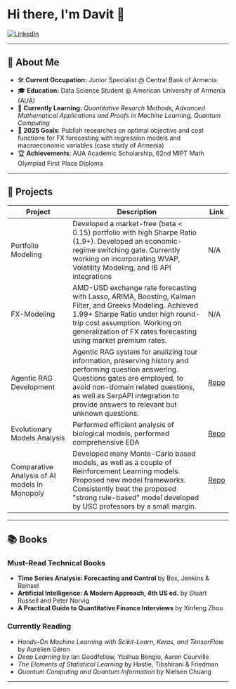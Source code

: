 # Hi there, I'm Davit 👋

<!-- LinkedIn Badge -->
[![LinkedIn](https://img.shields.io/badge/LinkedIn-Connect-blue?logo=linkedin&style=flat)](https://www.linkedin.com/in/davbadalyan)

---

## 📖 About Me

- 🛠️ **Current Occupation:** Junior Specialist @ Central Bank of Armenia
- 🎓 **Education:** Data Science Student @ American University of Armenia (AUA)
- 🌱 **Currently Learning:** _Quantitative Resarch Methods, Advanced Mathematical Applications and Proofs in Machine Learning, Quantum Computing_  
- 🥅 **2025 Goals**: Publish researches on optimal objective and cost functions for FX forecasting with regression models and macroeconomic variables (case study of Armenia)
- 🏆 **Achievements**: AUA Academic Scholarship, 62nd MIPT Math Olympiad First Place Diploma
---

## 🚀 Projects

<!-- Replace with your actual projects -->
| Project | Description | Link |
| ------- | ----------- | ---- |
| Portfolio Modeling | Developed a market-free (beta < 0.15) portfolio with high Sharpe Ratio (1.9+). Developed an economic-regime switching gate. Currently working on incorporating WVAP, Volatility Modeling, and IB API integrations | N/A |
| FX-Modeling | AMD-USD exchange rate forecasting with Lasso, ARIMA, Boosting, Kalman Filter, and Greeks Modeling. Achieved 1.99+ Sharpe Ratio under high round-trip cost assumption. Working on generalization of FX rates forecasting using market premium rates. | N/A |
| Agentic RAG Development | Agentic RAG system for analizing tour information, preserving history and performing question answering. Questions gates are employed, to avoid non-domain related questions, as well as SerpAPI integration to provide answers to relevant but unknown questions. | [Repo](https://github.com/badalyandavit/Agentic-RAG-for-Tour-Concerts) |
| Evolutionary Models Analysis | Performed efficient analysis of biological models, performed comprehensive EDA | [Repo](https://github.com/badalyandavit/EvolutionaryModel) |
| Comparative Analysis of AI models in Monopoly | Developed many Monte-Carlo based models, as well as a couple of Reinforcement Learning models. Proposed new model frameworks. Consistently beat the proposed "strong rule-based" model developed by USC professors by a small margin. | [Repo](https://github.com/badalyandavit/aua-ai-group-project) |

---

## 📚 Books

### Must-Read Technical Books
- **Time Series Analysis: Forecasting and Control** by Box, Jenkins & Reinsel
- **Artificial Intelligence: A Modern Approach, 4th US ed.** by Stuart Russell and Peter Norvig
- **A Practical Guide to Quantitative Finance Interviews** by Xinfeng Zhou

### Currently Reading
- *Hands-On Machine Learning with Scikit-Learn, Keras, and TensorFlow* by Aurélien Géron
- *Deep Learning* by Ian Goodfellow, Yoshua Bengio, Aaron Courville  
- *The Elements of Statistical Learning* by Hastie, Tibshirani & Friedman
- *Quantum Computing and Quantum Information* by Nielsen Chuang 

---
